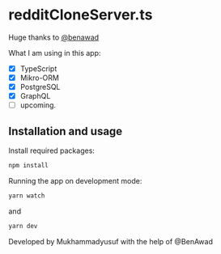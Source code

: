 # redditCloneServer.ts

Huge thanks to [@benawad](https://github.com/benawad)

What I am using in this app:

- [x] TypeScript
- [x] Mikro-ORM
- [x] PostgreSQL
- [x] GraphQL
- [ ] upcoming.

## Installation and usage

Install required packages:

```bash
npm install
```

Running the app on development mode:

```bash
yarn watch
```

and

```bash
yarn dev
```

Developed by Mukhammadyusuf with the help of @BenAwad
